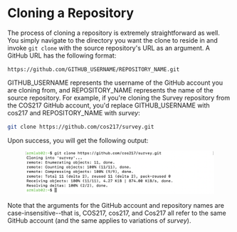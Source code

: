 # Cloning a Repository

The process of cloning a repository is extremely straightforward as well. You simply navigate to the directory you want the clone to reside in and invoke `git clone` with the source repository's URL as an argument. A GitHub URL has the following format:

```
https://github.com/GITHUB_USERNAME/REPOSITORY_NAME.git
```

GITHUB\_USERNAME represents the username of the GitHub account you are cloning from, and REPOSITORY\_NAME represents the name of the source repository. For example, if you're cloning the Survey repository from the COS217 GitHub account, you'd replace GITHUB\_USERNAME with cos217 and REPOSITORY\_NAME with _survey_:

```bash
git clone https://github.com/cos217/survey.git 
```

Upon success, you will get the following output:

<figure><img src="../../.gitbook/assets/Screenshot 2023-05-04 at 8.00.49 PM (1) (1) (1) (1) (2) (1).png" alt=""><figcaption></figcaption></figure>

Note that the arguments for the GitHub account and repository names are case-insensitive--that is, COS217, cos217, and Cos217 all refer to the same GitHub account (and the same applies to variations of _survey_).
